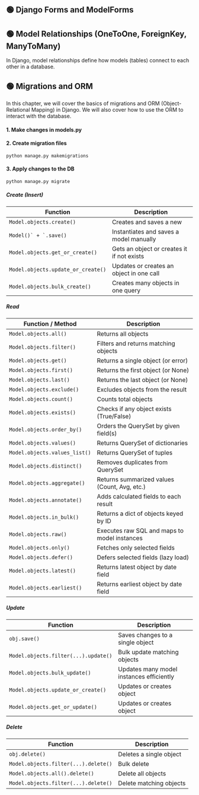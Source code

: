 ## 🟢 Django Forms and ModelForms

## 🟢 Model Relationships (OneToOne, ForeignKey, ManyToMany)
In Django, model relationships define how models (tables) connect to each other in a database.


## 🟢 Migrations and ORM
In this chapter, we will cover the basics of migrations and ORM (Object-Relational Mapping)
in Django. We will also cover how to use the ORM to interact with the database.
#### 1. Make changes in models.py
#### 2. Create migration files
```
python manage.py makemigrations
```
#### 3. Apply changes to the DB
```
python manage.py migrate
```
##### Create (Insert)
| Function                           | Description                                |
| ---------------------------------- | ------------------------------------------ |
| ```Model.objects.create()```       | Creates and saves a new                    |
| ```Model()` + `.save()```          | Instantiates and saves a model manually    |
| `Model.objects.get_or_create()`    | Gets an object or creates it if not exists |
| `Model.objects.update_or_create()` | Updates or creates an object in one call   |
| `Model.objects.bulk_create()`      | Creates many objects in one query          |

##### Read

| Function / Method             | Description                                  |
| ----------------------------- | -------------------------------------------- |
| `Model.objects.all()`         | Returns all objects                          |
| `Model.objects.filter()`      | Filters and returns matching objects         |
| `Model.objects.get()`         | Returns a single object (or error)           |
| `Model.objects.first()`       | Returns the first object (or None)           |
| `Model.objects.last()`        | Returns the last object (or None)            |
| `Model.objects.exclude()`     | Excludes objects from the result             |
| `Model.objects.count()`       | Counts total objects                         |
| `Model.objects.exists()`      | Checks if any object exists (True/False)     |
| `Model.objects.order_by()`    | Orders the QuerySet by given field(s)        |
| `Model.objects.values()`      | Returns QuerySet of dictionaries             |
| `Model.objects.values_list()` | Returns QuerySet of tuples                   |
| `Model.objects.distinct()`    | Removes duplicates from QuerySet             |
| `Model.objects.aggregate()`   | Returns summarized values (Count, Avg, etc.) |
| `Model.objects.annotate()`    | Adds calculated fields to each result        |
| `Model.objects.in_bulk()`     | Returns a dict of objects keyed by ID        |
| `Model.objects.raw()`         | Executes raw SQL and maps to model instances |
| `Model.objects.only()`        | Fetches only selected fields                 |
| `Model.objects.defer()`       | Defers selected fields (lazy load)           |
| `Model.objects.latest()`      | Returns latest object by date field          |
| `Model.objects.earliest()`    | Returns earliest object by date field        |

##### Update

| Function                             | Description                              |
| ------------------------------------ | ---------------------------------------- |
| `obj.save()`                         | Saves changes to a single object         |
| `Model.objects.filter(...).update()` | Bulk update matching objects             |
| `Model.objects.bulk_update()`        | Updates many model instances efficiently |
| `Model.objects.update_or_create()`   | Updates or creates object                |
| `Model.objects.get_or_update()`      | Updates or creates object                |

##### Delete

| Function                             | Description             |
| ------------------------------------ | ----------------------- |
| `obj.delete()`                       | Deletes a single object |
| `Model.objects.filter(...).delete()` | Bulk delete             |
| `Model.objects.all().delete()`       | Delete all objects      |
| `Model.objects.filter(...).delete()` | Delete matching objects |


